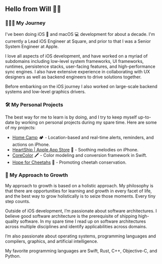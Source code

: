 ## Hello from Will 👋✨

### 🧑🏻‍💻 My Journey

I've been doing iOS 📱 and macOS 💻 development for about a decade.
I'm currently a Lead iOS Engineer at Square, and prior to that
I was a Senior System Engineer at Apple.

I love all aspects of iOS development, and have worked on a myriad of
subdomains including low-level system frameworks, UI frameworks, runtimes,
persistence stacks, user-facing features, and high-performance sync engines.
I also have extensive experience in collaborating with UX designers
as well as backend engineers to drive solutions together.

Before embarking on the iOS journey I also worked on large-scale backend
systems and low-level graphics drivers.

### 🛠️ My Personal Projects

The best way for me to learn is by doing, and I try to keep myself up-to-date
by working on personal projects during my spare time. Here are some of my projects:

- [Home Camp](https://www.homecamp-ios.ca) 🏕️ - Location-based and real-time alerts, reminders, and actions on iPhone.
- [HeartShip | Apple App Store](https://apps.apple.com/ca/app/heartship/id6443454597) 💙 - Soothing melodies on iPhone.
- [CoreColor](https://github.com/yukonblue/CoreColor) 🖍️ - Color modeling and conversion framework in Swift.
- [Hope for Cheetahs](https://www.hope4cheetahs.org/) 🐆 - Promoting cheetah conservation.

### 🌱 My Approach to Growth

My approach to growth is based on a holistic approach. My philosophy is that
there are opportunities for learning and growth in every facet of life,
and the best way to grow holistically is to seize those moments.
Every tiny step counts.

Outside of iOS development, I’m passionate about software architectures.
I believe good software architecture is the prerequisite of shipping
high-quality software. In my spare time I read up on software architectures
across multiple disciplines and identify applicabilities across domains.

I’m also passionate about operating systems, programming languages
and compilers, graphics, and artificial intelligence.

My favorite programming languages are Swift, Rust, C++, Objective-C, and Python.
